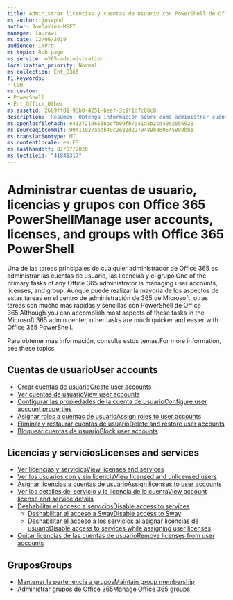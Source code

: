 ```yaml
---
title: Administrar licencias y cuentas de usuario con PowerShell de Office 365
ms.author: josephd
author: JoeDavies-MSFT
manager: laurawi
ms.date: 12/06/2019
audience: ITPro
ms.topic: hub-page
ms.service: o365-administration
localization_priority: Normal
ms.collection: Ent_O365
f1.keywords:
- CSH
ms.custom:
- PowerShell
- Ent_Office_Other
ms.assetid: 26b9ff81-93b0-4251-beaf-3c9f1d7c80c8
description: 'Resumen: Obtenga información sobre cómo administrar cuentas de usuario, licencias y grupos con Office 365 PowerShell.'
ms.openlocfilehash: e43272196556bcfb09fb7a41a5b2cd40e2056928
ms.sourcegitcommit: 99411927abdb40c2e82d2279489ba60545989bb1
ms.translationtype: MT
ms.contentlocale: es-ES
ms.lasthandoff: 02/07/2020
ms.locfileid: "41841317"
---
```

# <a name="manage-user-accounts-licenses-and-groups-with-office-365-powershell"></a><span data-ttu-id="5acdf-103">Administrar cuentas de usuario, licencias y grupos con Office 365 PowerShell</span><span class="sxs-lookup"><span data-stu-id="5acdf-103">Manage user accounts, licenses, and groups with Office 365 PowerShell</span></span>

<span data-ttu-id="5acdf-104">Una de las tareas principales de cualquier administrador de Office 365 es administrar las cuentas de usuario, las licencias y el grupo.</span><span class="sxs-lookup"><span data-stu-id="5acdf-104">One of the primary tasks of any Office 365 administrator is managing user accounts, licenses, and group.</span></span> <span data-ttu-id="5acdf-105">Aunque puede realizar la mayoría de los aspectos de estas tareas en el centro de administración de 365 de Microsoft, otras tareas son mucho más rápidas y sencillas con PowerShell de Office 365.</span><span class="sxs-lookup"><span data-stu-id="5acdf-105">Although you can accomplish most aspects of these tasks in the Microsoft 365 admin center, other tasks are much quicker and easier with Office 365 PowerShell.</span></span> 

<span data-ttu-id="5acdf-106">Para obtener más información, consulte estos temas.</span><span class="sxs-lookup"><span data-stu-id="5acdf-106">For more information, see these topics.</span></span>

## <a name="user-accounts"></a><span data-ttu-id="5acdf-107">Cuentas de usuario</span><span class="sxs-lookup"><span data-stu-id="5acdf-107">User accounts</span></span>

- [<span data-ttu-id="5acdf-108">Crear cuentas de usuario</span><span class="sxs-lookup"><span data-stu-id="5acdf-108">Create user accounts</span></span>](create-user-accounts-with-office-365-powershell.md)
- [<span data-ttu-id="5acdf-109">Ver cuentas de usuario</span><span class="sxs-lookup"><span data-stu-id="5acdf-109">View user accounts</span></span>](view-user-accounts-with-office-365-powershell.md)
- [<span data-ttu-id="5acdf-110">Configurar las propiedades de la cuenta de usuario</span><span class="sxs-lookup"><span data-stu-id="5acdf-110">Configure user account properties</span></span>](configure-user-account-properties-with-office-365-powershell.md)
- [<span data-ttu-id="5acdf-111">Asignar roles a cuentas de usuario</span><span class="sxs-lookup"><span data-stu-id="5acdf-111">Assign roles to user accounts</span></span>](assign-roles-to-user-accounts-with-office-365-powershell.md)
- [<span data-ttu-id="5acdf-112">Eliminar y restaurar cuentas de usuario</span><span class="sxs-lookup"><span data-stu-id="5acdf-112">Delete and restore user accounts</span></span>](delete-and-restore-user-accounts-with-office-365-powershell.md)
- [<span data-ttu-id="5acdf-113">Bloquear cuentas de usuario</span><span class="sxs-lookup"><span data-stu-id="5acdf-113">Block user accounts</span></span>](block-user-accounts-with-office-365-powershell.md)

## <a name="licenses-and-services"></a><span data-ttu-id="5acdf-114">Licencias y servicios</span><span class="sxs-lookup"><span data-stu-id="5acdf-114">Licenses and services</span></span>
- [<span data-ttu-id="5acdf-115">Ver licencias y servicios</span><span class="sxs-lookup"><span data-stu-id="5acdf-115">View licenses and services</span></span>](view-licenses-and-services-with-office-365-powershell.md)
- [<span data-ttu-id="5acdf-116">Ver los usuarios con y sin licencia</span><span class="sxs-lookup"><span data-stu-id="5acdf-116">View licensed and unlicensed users</span></span>](view-licensed-and-unlicensed-users-with-office-365-powershell.md)
- [<span data-ttu-id="5acdf-117">Asignar licencias a cuentas de usuario</span><span class="sxs-lookup"><span data-stu-id="5acdf-117">Assign licenses to user accounts</span></span>](assign-licenses-to-user-accounts-with-office-365-powershell.md)
- [<span data-ttu-id="5acdf-118">Ver los detalles del servicio y la licencia de la cuenta</span><span class="sxs-lookup"><span data-stu-id="5acdf-118">View account license and service details</span></span>](view-account-license-and-service-details-with-office-365-powershell.md)
- [<span data-ttu-id="5acdf-119">Deshabilitar el acceso a servicios</span><span class="sxs-lookup"><span data-stu-id="5acdf-119">Disable access to services</span></span>](disable-access-to-services-with-office-365-powershell.md)
  - [<span data-ttu-id="5acdf-120">Deshabilitar el acceso a Sway</span><span class="sxs-lookup"><span data-stu-id="5acdf-120">Disable access to Sway</span></span>](disable-access-to-sway-with-office-365-powershell.md)
  - [<span data-ttu-id="5acdf-121">Deshabilitar el acceso a los servicios al asignar licencias de usuario</span><span class="sxs-lookup"><span data-stu-id="5acdf-121">Disable access to services while assigning user licenses</span></span>](disable-access-to-services-while-assigning-user-licenses.md)
- [<span data-ttu-id="5acdf-122">Quitar licencias de las cuentas de usuario</span><span class="sxs-lookup"><span data-stu-id="5acdf-122">Remove licenses from user accounts</span></span>](remove-licenses-from-user-accounts-with-office-365-powershell.md)

## <a name="groups"></a><span data-ttu-id="5acdf-123">Grupos</span><span class="sxs-lookup"><span data-stu-id="5acdf-123">Groups</span></span>
- [<span data-ttu-id="5acdf-124">Mantener la pertenencia a grupos</span><span class="sxs-lookup"><span data-stu-id="5acdf-124">Maintain group membership</span></span>](maintain-group-membership-with-office-365-powershell.md)
- [<span data-ttu-id="5acdf-125">Administrar grupos de Office 365</span><span class="sxs-lookup"><span data-stu-id="5acdf-125">Manage Office 365 groups</span></span>](manage-office-365-groups-with-powershell.md)

